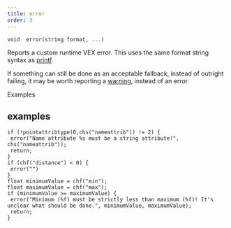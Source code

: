 ```yaml
---
title: error
order: 3
---
```

`void  error(string format, ...)`

Reports a custom runtime VEX error. This uses the same format string syntax as [printf](/en/houdini-vex/utility/printf "Prints values to the console which started the VEX program.").

If something can still be done as an acceptable fallback, instead of outright failing,
it may be worth reporting a [warning](/en/houdini-vex/utility/warning "Reports a custom runtime VEX warning."), instead of an error.

Examples

## examples

```vex
if (!pointattribtype(0,chs("nameattrib")) != 2) {
 error("Name attribute %s must be a string attribute!", chs("nameattrib"));
 return;
}
if (chf("distance") < 0) {
 error("")
}
float minimumValue = chf("min");
float maximumValue = chf("max");
if (minimumValue >= maximumValue) {
 error("Minimum (%f) must be strictly less than maximum (%f)! It's unclear what should be done.", minimumValue, maximumValue);
 return;
}

```
